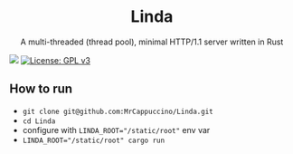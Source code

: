 
<h1 align="center">Linda</h1>

<p align="center">A multi-threaded (thread pool), minimal HTTP/1.1 server written in Rust</p>

![](https://github.com/MrCappuccino/Linda/workflows/Rust/badge.svg) [![License: GPL v3](https://img.shields.io/badge/License-GPLv3-blue.svg)](https://www.gnu.org/licenses/gpl-3.0)

## How to run
* `git clone git@github.com:MrCappuccino/Linda.git`
* `cd Linda`
* configure with `LINDA_ROOT="/static/root"` env var
* `LINDA_ROOT="/static/root" cargo run`
